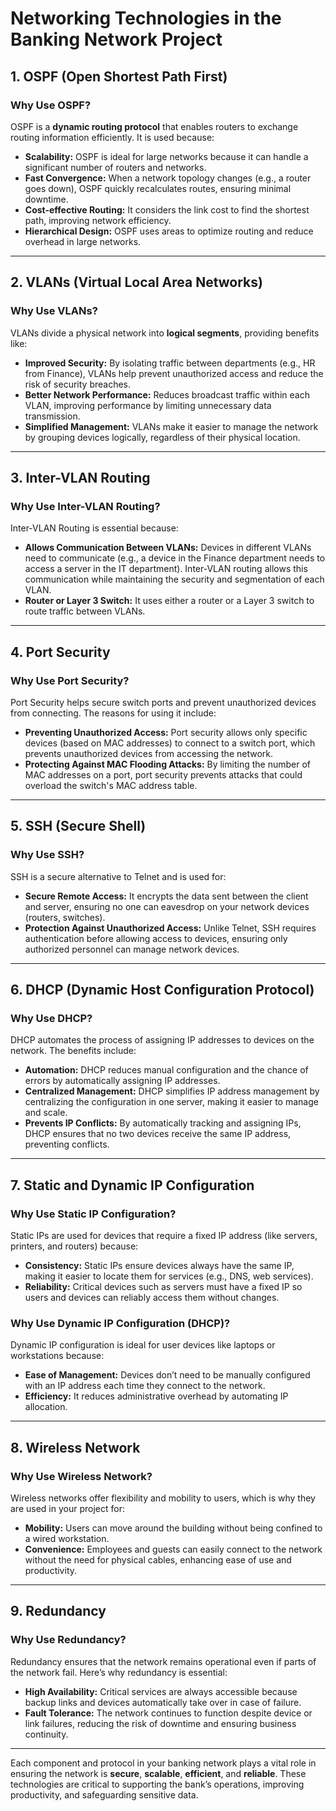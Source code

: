 # Networking Technologies in the Banking Network Project

## 1. OSPF (Open Shortest Path First)
### Why Use OSPF?
OSPF is a **dynamic routing protocol** that enables routers to exchange routing information efficiently. It is used because:
- **Scalability:** OSPF is ideal for large networks because it can handle a significant number of routers and networks.
- **Fast Convergence:** When a network topology changes (e.g., a router goes down), OSPF quickly recalculates routes, ensuring minimal downtime.
- **Cost-effective Routing:** It considers the link cost to find the shortest path, improving network efficiency.
- **Hierarchical Design:** OSPF uses areas to optimize routing and reduce overhead in large networks.

---

## 2. VLANs (Virtual Local Area Networks)
### Why Use VLANs?
VLANs divide a physical network into **logical segments**, providing benefits like:
- **Improved Security:** By isolating traffic between departments (e.g., HR from Finance), VLANs help prevent unauthorized access and reduce the risk of security breaches.
- **Better Network Performance:** Reduces broadcast traffic within each VLAN, improving performance by limiting unnecessary data transmission.
- **Simplified Management:** VLANs make it easier to manage the network by grouping devices logically, regardless of their physical location.

---

## 3. Inter-VLAN Routing
### Why Use Inter-VLAN Routing?
Inter-VLAN Routing is essential because:
- **Allows Communication Between VLANs:** Devices in different VLANs need to communicate (e.g., a device in the Finance department needs to access a server in the IT department). Inter-VLAN routing allows this communication while maintaining the security and segmentation of each VLAN.
- **Router or Layer 3 Switch:** It uses either a router or a Layer 3 switch to route traffic between VLANs.

---

## 4. Port Security
### Why Use Port Security?
Port Security helps secure switch ports and prevent unauthorized devices from connecting. The reasons for using it include:
- **Preventing Unauthorized Access:** Port security allows only specific devices (based on MAC addresses) to connect to a switch port, which prevents unauthorized devices from accessing the network.
- **Protecting Against MAC Flooding Attacks:** By limiting the number of MAC addresses on a port, port security prevents attacks that could overload the switch's MAC address table.

---

## 5. SSH (Secure Shell)
### Why Use SSH?
SSH is a secure alternative to Telnet and is used for:
- **Secure Remote Access:** It encrypts the data sent between the client and server, ensuring no one can eavesdrop on your network devices (routers, switches).
- **Protection Against Unauthorized Access:** Unlike Telnet, SSH requires authentication before allowing access to devices, ensuring only authorized personnel can manage network devices.

---

## 6. DHCP (Dynamic Host Configuration Protocol)
### Why Use DHCP?
DHCP automates the process of assigning IP addresses to devices on the network. The benefits include:
- **Automation:** DHCP reduces manual configuration and the chance of errors by automatically assigning IP addresses.
- **Centralized Management:** DHCP simplifies IP address management by centralizing the configuration in one server, making it easier to manage and scale.
- **Prevents IP Conflicts:** By automatically tracking and assigning IPs, DHCP ensures that no two devices receive the same IP address, preventing conflicts.

---

## 7. Static and Dynamic IP Configuration
### Why Use Static IP Configuration?
Static IPs are used for devices that require a fixed IP address (like servers, printers, and routers) because:
- **Consistency:** Static IPs ensure devices always have the same IP, making it easier to locate them for services (e.g., DNS, web services).
- **Reliability:** Critical devices such as servers must have a fixed IP so users and devices can reliably access them without changes.

### Why Use Dynamic IP Configuration (DHCP)?
Dynamic IP configuration is ideal for user devices like laptops or workstations because:
- **Ease of Management:** Devices don’t need to be manually configured with an IP address each time they connect to the network.
- **Efficiency:** It reduces administrative overhead by automating IP allocation.

---

## 8. Wireless Network
### Why Use Wireless Network?
Wireless networks offer flexibility and mobility to users, which is why they are used in your project for:
- **Mobility:** Users can move around the building without being confined to a wired workstation.
- **Convenience:** Employees and guests can easily connect to the network without the need for physical cables, enhancing ease of use and productivity.

---

## 9. Redundancy
### Why Use Redundancy?
Redundancy ensures that the network remains operational even if parts of the network fail. Here’s why redundancy is essential:
- **High Availability:** Critical services are always accessible because backup links and devices automatically take over in case of failure.
- **Fault Tolerance:** The network continues to function despite device or link failures, reducing the risk of downtime and ensuring business continuity.

---

Each component and protocol in your banking network plays a vital role in ensuring the network is **secure**, **scalable**, **efficient**, and **reliable**. These technologies are critical to supporting the bank’s operations, improving productivity, and safeguarding sensitive data.

